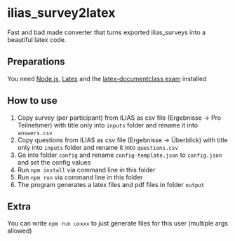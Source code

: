 # ilias_survey2latex
Fast and bad made converter that turns exported ilias_surveys into a beautiful latex code.

## Preparations
You need [Node.js](https://nodejs.org/en/), [Latex](https://www.latex-project.org/get/) and the [latex-documentclass exam](https://ctan.org/pkg/exam?lang=en) installed

## How to use
1. Copy survey (per participant) from ILIAS as csv file (Ergebnisse -> Pro Teilnehmer) with title only into `inputs` folder and rename it into `answers.csv`
2. Copy questions from ILIAS as csv file (Ergebnisse -> Überblick) with title only into `inputs` folder and rename it into `questions.csv`
3. Go into folder `config` and rename `config-template.json` to `config.json` and set the config values
4. Run `npm install` via command line in this folder
5. Run `npm run` via command line in this folder
6. The program generates a latex files and pdf files in folder `output`

## Extra
You can write `npm run uxxxx` to just generate files for this user (multiple args allowed)
